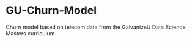 # GU-Churn-Model
Churn model based on telecom data from the GalvanizeU Data Science Masters curriculum 
